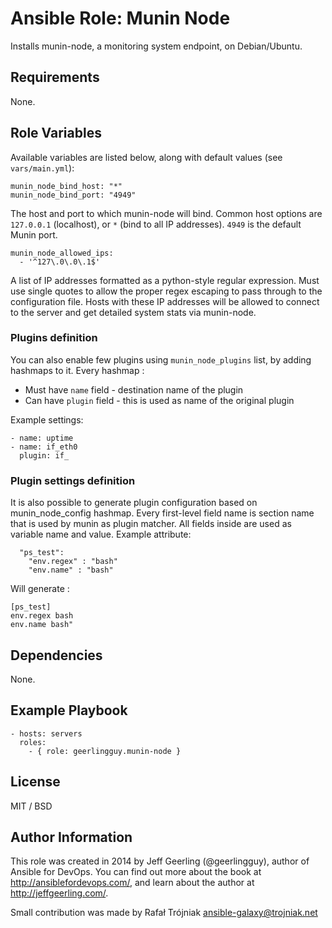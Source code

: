 # Ansible Role: Munin Node

Installs munin-node, a monitoring system endpoint, on Debian/Ubuntu.

## Requirements

None.

## Role Variables

Available variables are listed below, along with default values (see `vars/main.yml`):

    munin_node_bind_host: "*"
    munin_node_bind_port: "4949"

The host and port to which munin-node will bind. Common host options are `127.0.0.1` (localhost), or `*` (bind to all IP addresses). `4949` is the default Munin port.

    munin_node_allowed_ips:
      - '^127\.0\.0\.1$'

A list of IP addresses formatted as a python-style regular expression. Must use single quotes to allow the proper regex escaping to pass through to the configuration file. Hosts with these IP addresses will be allowed to connect to the server and get detailed system stats via munin-node.

### Plugins definition
You can also enable few plugins using `munin_node_plugins` list, by adding hashmaps to it.
Every hashmap :
- Must have `name` field - destination name of the plugin
- Can have `plugin` field - this is used as name of the original plugin

Example settings:

````
- name: uptime
- name: if_eth0
  plugin: if_
````

### Plugin settings definition
It is also possible to generate plugin configuration based on munin_node_config hashmap.
Every first-level field name is section name that is used by munin as plugin matcher.
All fields inside are used as variable name and value.
Example attribute:
````
  "ps_test":
    "env.regex" : "bash"
    "env.name" : "bash"
````
Will generate :
````
[ps_test]
env.regex bash
env.name bash"
`````

## Dependencies

None.

## Example Playbook

    - hosts: servers
      roles:
        - { role: geerlingguy.munin-node }

## License

MIT / BSD

## Author Information

This role was created in 2014 by Jeff Geerling (@geerlingguy), author of Ansible for DevOps. You can find out more about the book at http://ansiblefordevops.com/, and learn about the author at http://jeffgeerling.com/.

Small contribution was made by Rafał Trójniak <ansible-galaxy@trojniak.net>
